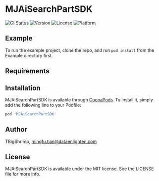 # MJAiSearchPartSDK

[![CI Status](https://img.shields.io/travis/TBigShrimp/MJAiSearchPartSDK.svg?style=flat)](https://travis-ci.org/TBigShrimp/MJAiSearchPartSDK)
[![Version](https://img.shields.io/cocoapods/v/MJAiSearchPartSDK.svg?style=flat)](https://cocoapods.org/pods/MJAiSearchPartSDK)
[![License](https://img.shields.io/cocoapods/l/MJAiSearchPartSDK.svg?style=flat)](https://cocoapods.org/pods/MJAiSearchPartSDK)
[![Platform](https://img.shields.io/cocoapods/p/MJAiSearchPartSDK.svg?style=flat)](https://cocoapods.org/pods/MJAiSearchPartSDK)

## Example

To run the example project, clone the repo, and run `pod install` from the Example directory first.

## Requirements

## Installation

MJAiSearchPartSDK is available through [CocoaPods](https://cocoapods.org). To install
it, simply add the following line to your Podfile:

```ruby
pod 'MJAiSearchPartSDK'
```

## Author

TBigShrimp, mingfu.tian@dataenlighten.com

## License

MJAiSearchPartSDK is available under the MIT license. See the LICENSE file for more info.
